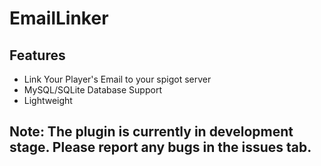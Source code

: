 # EmailLinker

## Features
* Link Your Player's Email to your spigot server
* MySQL/SQLite Database Support
* Lightweight



## Note: The plugin is currently in development stage. Please report any bugs in the issues tab.
